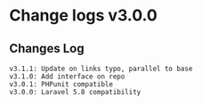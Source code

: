 # Change logs v3.0.0


## Changes Log 
    v3.1.1: Update on links typo, parallel to base
    v3.1.0: Add interface on repo
    v3.0.1: PHPunit compatible
    v3.0.0: Laravel 5.8 compatibility